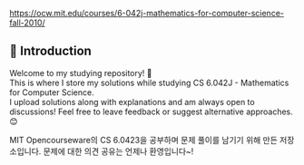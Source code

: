  https://ocw.mit.edu/courses/6-042j-mathematics-for-computer-science-fall-2010/

## 📌 Introduction  
Welcome to my studying repository! 🚀  
This is where I store my solutions while studying CS 6.042J - Mathematics for Computer Science.  
I upload solutions along with explanations and am always open to discussions! Feel free to leave feedback or suggest alternative approaches. 😊

MIT Opencourseware의 CS 6.0423을 공부하며 문제 풀이를 남기기 위해 만든 저장소입니다.
문제에 대한 의견 공유는 언제나 환영입니다~!
